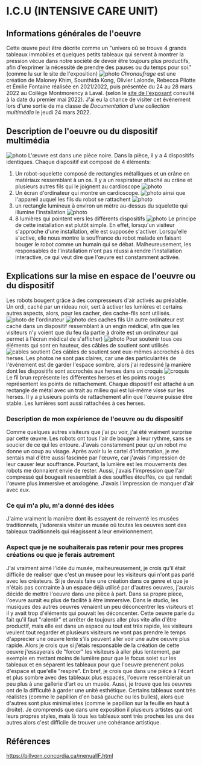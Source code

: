 # I.C.U (INTENSIVE CARE UNIT)

## Informations générales de l'oeuvre
Cette œuvre peut être décrite comme un "univers oû se trouve 4 grands tableaux immobiles et quelques petits tableaux qui servent à montrer la pression vécue dans notre société de devoir être toujours plus productifs, afin d'exprimer la nécessité de prendre des pauses ou du temps pour soi."(comme lu sur le site de l'exposition)
![photo](photos/bian_icu_cartel.jpg)
*Chronaufrage* est une création de Maloney Khim, Sounthida Kong, Olivier Lalonde, Rebecca Pilotte et Émilie Fontaine réalisée en 2021/2022, puis présentée du 24 au 28 mars 2022 au Collège Montmorency à Laval. (selon le [site de l'exposant](https://tim-montmorency.com/2022/) consulté à la date du premier mai 2022). J'ai eu la chance de visiter cet événement lors d'une sortie de ma classe de *Documentation d'une collection multimédia* le jeudi 24 mars 2022.

## Description de l'oeuvre ou du dispositif multimédia
![photo](photos/bian_icu_installation_visiteur.jpg)
L'œuvre est dans une pièce noire. Dans la pièce, il y a 4 dispositifs identiques. Chaque dispositif est composé de 4 éléments: 
1. Un robot-squelette composé de rectangles métalliques et un crâne en matériaux ressemblant à un os. Il y a un respirateur attaché au crâne et plusieurs autres fils qui le joignent au cardioscope ![photo](photos/bian_icu_robot_proche.jpg)
2. Un écran d'ordinateur qui montre un cardioscope. ![photo](photos/bian_icu_ecran_medical.jpg) ainsi que l'appareil auquel les fils du robot se rattachent ![photo](photos/bian_icu_fonctionnement.jpg)
3. un rectangle lumineux à environ un mètre au-dessus du squelette qui illumine l'installation ![photo](photos/bian_icu_robot_lumiere_ecran_medical.jpg)
4. 8 lumières qui pointent vers les différents dispositifs ![photo](photos/bian_icu_installation_lumieres.jpg)
Le principe de cette installation est plutôt simple. En effet, lorsqu'un visiteur s'approche d'une installation, elle est supposée s'activer. Lorsqu'elle s'active, elle nous montre la souffrance du robot malade en faisant bouger le robot comme un humain qui se débat. Malheureusement, les responsables de l'installation n'ont pas réussi à rendre l'installation interactive, ce qui veut dire que l'œuvre est constamment activée.

## Explications sur la mise en espace de l'oeuvre ou du dispositif 
Les robots bougent grâce à des compresseurs d'air activés au préalable. Un ordi, caché par un rideau noir, sert à activer les lumières et certains autres aspects, alors, pour les cacher, des cache-fils sont utilisés. ![photo de l'ordinateur](photos/bian_icu_ordinateur.jpg) ![photo des caches fils](photos/bian_icu_cache_fils.jpg) Un autre ordinateur est caché dans un dispositif ressemblant à un engin médical, afin que les visiteurs n'y voient que du feu (la partie à droite est un ordinateur qui permet à l'écran médical de s'afficher) ![photo](photos/bian_icu_fonctionnement.jpg) Pour soutenir tous ces éléments qui sont en hauteur, des câbles de soutient sont utilisés ![cables soutient](photos/bian_icu_cable_soutient.jpg) Ces câbles de soutient sont eux-mêmes accrochés à des herses. Les photos ne sont pas claires, car une des particularités de l'événement est de garder l'espace sombre, alors j'ai redessiné la manière dont les dispositifs sont accrochés aux herses dans un croquis ![croquis](croquis/bian_icu_croquis.png) Le fil brun représente les différentes herses et les points rouges représentent les points de rattachement. Chaque dispositif est attaché à un rectangle de métal avec un trait au milieu qui est lui-même vissé sur les herses. Il y a plusieurs points de rattachement afin que l'œuvre puisse être stable. Les lumières sont aussi rattachées à ces herses.


### Description de mon expérience de l'oeuvre ou du dispositif
Comme quelques autres visiteurs que j'ai pu voir, j'ai été vraiment surprise par cette œuvre. Les robots ont tous l'air de bouger à leur rythme, sans se soucier de ce qui les entoure. J'avais constamment peur qu'un robot me donne un coup au visage. Après avoir lu le cartel d'information, je me sentais mal d'être aussi fascinée par l'œuvre, car j'avais l'impression de leur causer leur souffrance. Pourtant, la lumière est les mouvements des robots me donnaient envie de rester. Aussi, j'avais l'impression que l'air compressé qui bougeait ressemblait à des souffles étouffés, ce qui rendait l'œuvre plus immersive et anxiogène. J'avais l'impression de manquer d'air avec eux.

### Ce qui m'a plu, m'a donné des idées
J'aime vraiment la manière dont ils essayent de reinventé les musées traditionnels, j'adorerais visiter un musée oû toutes les oeuvres sont des tableaux traditionnels qui réagissent à leur envirionnement.
### Aspect que je ne souhaiterais pas retenir pour mes propres créations ou que je ferais autrement

J'ai vraiment aimé l'idée du musée, malheureusement, je crois qu'il était difficile de realiser que c'est un musée pour les visiteurs qui n'ont pas parlé avec les créateurs. Si je devais faire une création dans ce genre et que je n'étais pas contrainte à un espace déjà utilisé par d'autres oeuvres, j'aurais décidé de mettre l'oeuvre dans une pièce à part. Dans sa propre pièce, l'oevure aurait eu plus de facilité à être immersive. Dans le studio, les musiques des autres oeuvres venaient un peu déconcentrer les visiteurs et il y avait trop d'éléments qui pouvait les déconcenter. Cette oeuvre parle du fait qu'il faut "ralentir" et arrêter de toujours aller plus vite afin d'être productif, mais elle est dans un espace ou tout est très rapide, les visiteurs veulent tout regarder et plusieurs visiteurs ne vont pas prendre le temps d'apprecier une oeuvre lente s'ils peuvent aller voir une autre oeuvre plus rapide. Alors je crois que si j'étais responsable de la création de cette oeuvre j'essayerais de "forcer" les visiteurs à aller plus lentement, par exemple en mettant moins de lumière pour que le focus soiet sur les tableaux et en séparent les tableaux pour que l'oeuvre prenenent polus d'espace et que'elle "respire". En bref, je crois que dans une pièce à l'écart et plus sombre avec des tableaux plus espacés, l'oeuvre ressemblerait un peu plus à une gallerie d'art ou un musée. Aussi, je trouve que les oeuvres ont de la difficulté à garder une unité esthétique. Certains tableaux sont très réalistes (comme le papillion d'en basà  gauche ou les bulles), alors que d'autres sont plus minimalistes (comme le papillion sur la feuille en haut à droite). Je cromprends que dans une exposition il plusieurs artistes qui ont leurs propres styles, mais là tous les tableaux sont très proches les uns des autres alors c'est difficile de trouver une cohérance artistique. 

## Références
https://billvorn.concordia.ca/menuallF.html
